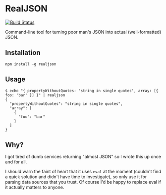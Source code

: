 RealJSON
========

[![Build Status](https://secure.travis-ci.org/jakobmattsson/realjson.png)](http://travis-ci.org/jakobmattsson/realjson)

Command-line tool for turning poor man's JSON into actual (well-formatted) JSON.

Installation
------------

`npm install -g realjson`

Usage
-----

    $ echo "{ propertyWithoutQuotes: 'string in single quotes', array: [{ foo: 'bar' }] }" | realjson
    {
      "propertyWithoutQuotes": "string in single quotes",
      "array": [
        {
          "foo": "bar"
        }
      ]
    }

Why?
----
I got tired of dumb services returning "almost JSON" so I wrote this up once and for all.

I should warn the faint of heart that it uses `eval` at the moment (couldn't find a quick solution and didn't have time to investigate), so only use it for parsing data sources that you trust. Of course I'd be happy to replace eval if it actually matters to anyone.
